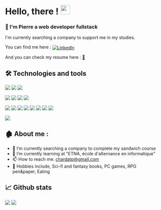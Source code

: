 # Hello, there ! <img src="https://raw.githubusercontent.com/MartinHeinz/MartinHeinz/master/wave.gif" width="30px">


### 📸 I'm Pierre a web developer fullstack 
I'm currently searching a company to support me in my studies.

You can find me here : <a href="https://www.linkedin.com/in/pierre-chardat" rel="nofollow">
 <img src="https://raw.githubusercontent.com/MartinHeinz/MartinHeinz/master/linkedin-3-16.png" alt="LinkedIn" style="max-width: 100%;" align="center">
</a>

And you can check my resume here : <a href="https://www.canva.com/design/DAE6bqtujiU/GDFfegwC-Xb6HR8SEiY5xw/view?utm_content=DAE6bqtujiU&utm_campaign=designshare&utm_medium=link2&utm_source=sharebutton" rel="nofollow" align="center"> 📂 </a>

## 🛠️ Technologies and tools

<img src="https://img.shields.io/badge/OS-Ubuntu-99d1ce?style=flat&logo=Ubuntu&logoColor=white"> <img src="https://img.shields.io/badge/OS-Linux-99d1ce?style=flat&logo=Linux&logoColor=white"> <img src="https://img.shields.io/badge/Shell-Bash-99d1ce?style=flat&logo=GNU Bash&logoColor=white"> 

<img src="https://img.shields.io/badge/Code-JavaScript-99d1ce?style=flat&logo=JavaScript&logoColor=white"> <img src="https://img.shields.io/badge/Code-Python-99d1ce?style=flat&logo=Python&logoColor=white"> <img src="https://img.shields.io/badge/Code-PHP-99d1ce?style=flat&logo=PHP&logoColor=white"> <img src="https://img.shields.io/badge/Code-TypeScript-99d1ce?style=flat&logo=TypeScript&logoColor=white"> 

<img src="https://img.shields.io/badge/Tools-React.Js-99d1ce?style=flat&logo=React&logoColor=white"> <img src="https://img.shields.io/badge/Tools-Node.Js-99d1ce?style=flat&logo=Node.js&logoColor=white"> <img src="https://img.shields.io/badge/Tools-Express-99d1ce?style=flat&logo=Express&logoColor=white"> <img src="https://img.shields.io/badge/Tools-Tailwind CSS-99d1ce?style=flat&logo=Tailwind CSS&logoColor=white"> <img src="https://img.shields.io/badge/Tools-Bootstrap-99d1ce?style=flat&logo=Bootstrap&logoColor=white"> <img src="https://img.shields.io/badge/Tools-MySQL-99d1ce?style=flat&logo=MySQL&logoColor=white"> <img src="https://img.shields.io/badge/Tools-Docker-99d1ce?style=flat&logo=Docker&logoColor=white"> <img src="https://img.shields.io/badge/Tools-Laravel-99d1ce?style=flat&logo=Laravel&logoColor=white"> 

<img src="https://img.shields.io/badge/Tests-Jest-99d1ce?style=flat&logo=Jest&logoColor=white"> 

## 🏚️ About me :

- 🔭 I’m currently searching a company to complete my sandwich course
- 🌱 I’m currently learning at "ETNA, école d'alternance en informatique"
- 📫 How to reach me: chardatp@gmail.com
- :hear_no_evil: Hobbies include, Sci-fi and fantasy books, PC games, RPG pen&paper, Eating

## 📈 Github stats

  <img align="center" src="https://github-readme-stats.vercel.app/api?username=P-CHARDAT&count_private=true&hide=stars,issues,contribs&show_icons=true&theme=gotham&custom_title=My_Stats&bg_color=DEG,0c1014,263340,435970&border_color=99d1ce" /> <img align="center" src="https://github-readme-stats.vercel.app/api/top-langs/?username=P-CHARDAT&langs_count=8&layout=compact&theme=gotham&bg_color=DEG,0c1014,263340,435970&border_color=99d1ce" />
